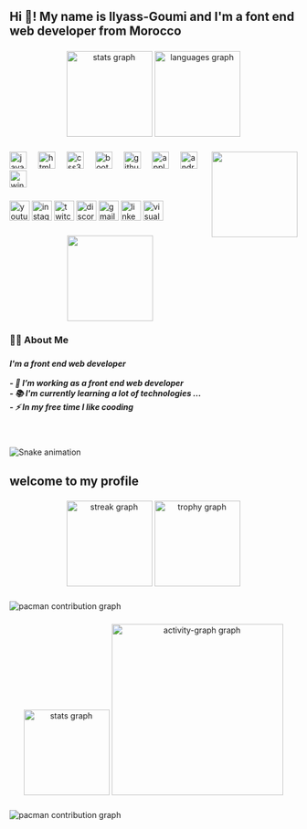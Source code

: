 <h2 align="left">Hi 👋! My name is Ilyass-Goumi and I'm a font end web developer from Morocco</h2>

###

<div align="center">
  <img src="https://github-readme-stats.vercel.app/api?username=Ilyass-Goumi&hide_title=false&hide_rank=false&show_icons=true&include_all_commits=true&count_private=true&disable_animations=false&theme=dracula&locale=en&hide_border=false" height="150" alt="stats graph"  />
  <img src="https://github-readme-stats.vercel.app/api/top-langs?username=Ilyass-Goumi&locale=en&hide_title=false&layout=compact&card_width=320&langs_count=5&theme=dracula&hide_border=false" height="150" alt="languages graph"  />
</div>

###

<img align="right" height="150" src="https://media3.giphy.com/media/v1.Y2lkPTc5MGI3NjExdnBpMTY5ZjBxeTBjbGRzdnQ0Z2VxYTN4dDdlZ2x5eHFzeWJhMHl4MCZlcD12MV9naWZzX3NlYXJjaCZjdD1n/qgQUggAC3Pfv687qPC/200.webp"  />

###

<div align="left">
  <img src="https://cdn.jsdelivr.net/gh/devicons/devicon/icons/javascript/javascript-original.svg" height="30" alt="javascript logo"  />
  <img width="12" />
  <img src="https://cdn.jsdelivr.net/gh/devicons/devicon/icons/html5/html5-original.svg" height="30" alt="html5 logo"  />
  <img width="12" />
  <img src="https://cdn.jsdelivr.net/gh/devicons/devicon/icons/css3/css3-original.svg" height="30" alt="css3 logo"  />
  <img width="12" />
  <img src="https://cdn.jsdelivr.net/gh/devicons/devicon/icons/bootstrap/bootstrap-original.svg" height="30" alt="bootstrap logo"  />
  <img width="12" />
  <img src="https://cdn.jsdelivr.net/gh/devicons/devicon/icons/github/github-original.svg" height="30" alt="github logo"  />
  <img width="12" />
  <img src="https://cdn.jsdelivr.net/gh/devicons/devicon/icons/apple/apple-original.svg" height="30" alt="apple logo"  />
  <img width="12" />
  <img src="https://cdn.jsdelivr.net/gh/devicons/devicon/icons/android/android-original.svg" height="30" alt="android logo"  />
  <img width="12" />
  <img src="https://cdn.jsdelivr.net/gh/devicons/devicon/icons/windows8/windows8-original.svg" height="30" alt="windows8 logo"  />
</div>

###

<div align="left">
  <img src="https://img.shields.io/static/v1?message=Youtube&logo=youtube&label=&color=FF0000&logoColor=white&labelColor=&style=for-the-badge" height="35" alt="youtube logo"  />
  <img src="https://img.shields.io/static/v1?message=Instagram&logo=instagram&label=&color=E4405F&logoColor=white&labelColor=&style=for-the-badge" height="35" alt="instagram logo"  />
  <img src="https://img.shields.io/static/v1?message=Twitch&logo=twitch&label=&color=9146FF&logoColor=white&labelColor=&style=for-the-badge" height="35" alt="twitch logo"  />
  <img src="https://img.shields.io/static/v1?message=Discord&logo=discord&label=&color=7289DA&logoColor=white&labelColor=&style=for-the-badge" height="35" alt="discord logo"  />
  <img src="https://img.shields.io/static/v1?message=Gmail&logo=gmail&label=&color=D14836&logoColor=white&labelColor=&style=for-the-badge" height="35" alt="gmail logo"  />
  <img src="https://img.shields.io/static/v1?message=LinkedIn&logo=linkedin&label=&color=0077B5&logoColor=white&labelColor=&style=for-the-badge" height="35" alt="linkedin logo"  />
  <img src="https://img.shields.io/static/v1?message=Visual%20Studio%20Marketplace&logo=visualstudio&label=&color=e2165e&logoColor=white&labelColor=&style=for-the-badge" height="35" alt="visualstudio logo"  />
</div>

###

<div align="center">
  <img height="150" src="https://media.giphy.com/media/M9gbBd9nbDrOTu1Mqx/giphy.gif"  />
</div>

###

<h3 align="left">👩‍💻  About Me</h3>

###

<h5 align="left">I'm a front end web developer <br><br>- 🔭 I’m working as a front end web developer<br>- 📚 I'm currently learning a lot of technologies ...<br>- ⚡ In my free time I like cooding</h5>

###

<h1 align="center"></h1>

###

<div align="center">
</div>

###

<div align="left">
</div>

###

<div align="center">
</div>

###

<br clear="both">

<img src="https://raw.githubusercontent.com/Ilyass-Goumi/Ilyass-Goumi/output/snake.svg" alt="Snake animation" />

###

<h2 align="left">welcome to my profile</h2>

###

<div align="center">
</div>

###

<div align="center">
  <img src="https://streak-stats.demolab.com?user=Ilyass-Goumi&locale=en&mode=daily&theme=dracula&hide_border=false&border_radius=5&order=3" height="150" alt="streak graph"  />
  <img src="https://github-profile-trophy.vercel.app?username=Ilyass-Goumi&theme=dracula&column=-1&row=1&margin-w=8&margin-h=8&no-bg=false&no-frame=false&order=4" height="150" alt="trophy graph"  />
</div>

###

<picture>
  <source media="(prefers-color-scheme: dark)" srcset="https://raw.githubusercontent.com/Ilyass-Goumi/Ilyass-Goumi/output/pacman-contribution-graph-dark.svg">
  <source media="(prefers-color-scheme: light)" srcset="https://raw.githubusercontent.com/Ilyass-Goumi/Ilyass-Goumi/output/pacman-contribution-graph.svg">
  <img alt="pacman contribution graph" src="https://raw.githubusercontent.com/Ilyass-Goumi/Ilyass-Goumi/output/pacman-contribution-graph.svg">
</picture>

###

<div align="center">
</div>

###

<div align="center">
  <img src="https://github-readme-stats.vercel.app/api?username=Ilyass-Goumi&hide_title=false&hide_rank=false&show_icons=true&include_all_commits=true&count_private=true&disable_animations=false&theme=dracula&locale=en&hide_border=false&order=1" height="150" alt="stats graph"  />
  <img src="https://github-readme-activity-graph.vercel.app/graph?username=Ilyass-Goumi&radius=16&theme=dracula&area=true&order=5" height="300" alt="activity-graph graph"  />
</div>

###

<picture>
  <source media="(prefers-color-scheme: dark)" srcset="https://raw.githubusercontent.com/Ilyass-Goumi/Ilyass-Goumi/output/pacman-contribution-graph-dark.svg">
  <source media="(prefers-color-scheme: light)" srcset="https://raw.githubusercontent.com/Ilyass-Goumi/Ilyass-Goumi/output/pacman-contribution-graph.svg">
  <img alt="pacman contribution graph" src="https://raw.githubusercontent.com/Ilyass-Goumi/Ilyass-Goumi/output/pacman-contribution-graph.svg">
</picture>

###

